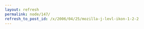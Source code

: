 ```yaml
---
layout: refresh
permalink: node/147/
refresh_to_post_id: /x/2006/04/25/mozilla-j-levl-ikon-1-2-2
---
```

